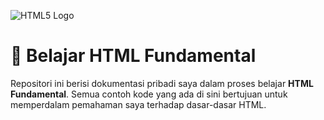 ![HTML5 Logo](https://upload.wikimedia.org/wikipedia/commons/6/61/HTML5_logo_and_wordmark.svg)
# 🚀 Belajar HTML Fundamental
Repositori ini berisi dokumentasi pribadi saya dalam proses belajar **HTML Fundamental**. Semua contoh kode yang ada di sini bertujuan untuk memperdalam pemahaman saya terhadap dasar-dasar HTML.
